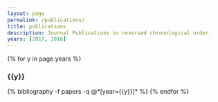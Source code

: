 ```yaml
---
layout: page
permalink: /publications/
title: publications
description: Journal Publications in reversed chronological order.
years: [2017, 2016]
---
```


{% for y in page.years %}
  <h3 class="year">{{y}}</h3>
  {% bibliography -f papers -q @*[year={{y}}]* %}
{% endfor %}
